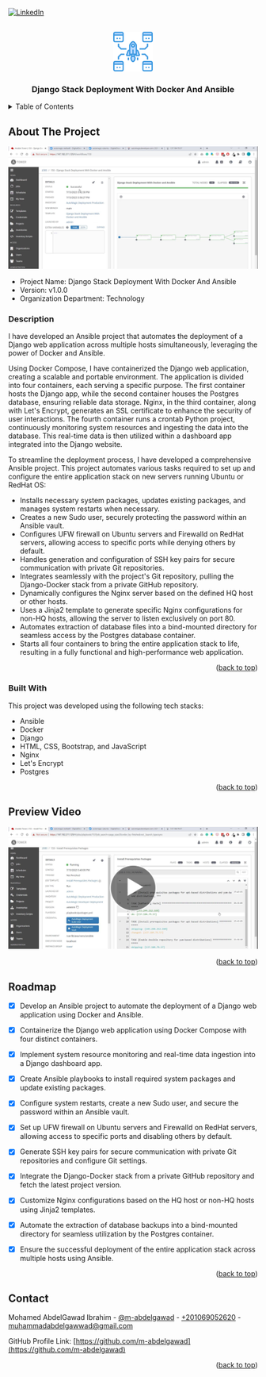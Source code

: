 <!-- PROJECT SHIELDS -->
<!--
*** I'm using markdown "reference style" links for readability.
*** Reference links are enclosed in brackets [ ] instead of parentheses ( ).
*** See the bottom of this document for the declaration of the reference variables
*** for contributors-url, forks-url, etc. This is an optional, concise syntax you may use.
*** https://www.markdownguide.org/basic-syntax/#reference-style-links
-->

<a name="readme-top"></a>

[![LinkedIn][linkedin-shield]][linkedin-url]



<!-- PROJECT LOGO -->
<br />
<div align="center">
    <img src="readme_files/logo.png" alt="Logo" width="80" height="80">

  <h3 align="center">Django Stack Deployment With Docker And Ansible</h3>

</div>



<!-- TABLE OF CONTENTS -->
<details>
  <summary>Table of Contents</summary>
  <ol>
    <li>
      <a href="#about-the-project">About The Project</a>
      <ul>
        <li><a href="#built-with">Built With</a></li>
      </ul>
    </li>
    <li><a href="#Preview Video">Preview Video</a></li>
    <li><a href="#roadmap">Roadmap</a></li>
    <li><a href="#contact">Contact</a></li>
  </ol>
</details>



<!-- ABOUT THE PROJECT -->
## About The Project

<img src="readme_files/cover.jpg" alt="Cover Image">

* Project Name: Django Stack Deployment With Docker And Ansible
* Version: v1.0.0
* Organization Department: Technology

### Description

I have developed an Ansible project that automates the deployment of a 
Django web application across multiple hosts simultaneously, 
leveraging the power of Docker and Ansible.

Using Docker Compose, I have containerized the Django web application, 
creating a scalable and portable environment. The application is divided into 
four containers, each serving a specific purpose. The first container 
hosts the Django app, while the second container houses the Postgres database, 
ensuring reliable data storage. Nginx, in the third container, 
along with Let's Encrypt, generates an SSL certificate to 
enhance the security of user interactions. 
The fourth container runs a crontab Python project, 
continuously monitoring system resources and ingesting 
the data into the database. This real-time data is then 
utilized within a dashboard app integrated into the Django website.

To streamline the deployment process, I have developed a comprehensive 
Ansible project. This project automates various tasks required to 
set up and configure the entire application stack on new servers 
running Ubuntu or RedHat OS:
- Installs necessary system packages, updates existing packages, and 
manages system restarts when necessary.
- Creates a new Sudo user, securely protecting the password within an Ansible vault.
- Configures UFW firewall on Ubuntu servers and Firewalld on RedHat servers, 
allowing access to specific ports while denying others by default.
- Handles generation and configuration of SSH key pairs for secure communication 
with private Git repositories.
- Integrates seamlessly with the project's Git repository, pulling the 
Django-Docker stack from a private GitHub repository.
- Dynamically configures the Nginx server based on the defined HQ host or other 
hosts.
- Uses a Jinja2 template to generate specific Nginx configurations for non-HQ 
hosts, allowing the server to listen exclusively on port 80.
- Automates extraction of database files into a bind-mounted directory for 
seamless access by the Postgres database container.
- Starts all four containers to bring the entire application stack to life, 
resulting in a fully functional and high-performance web application.

<p align="right">(<a href="#readme-top">back to top</a>)</p>



### Built With

This project was developed using the following tech stacks:
* Ansible
* Docker
* Django
* HTML, CSS, Bootstrap, and JavaScript
* Nginx
* Let's Encrypt
* Postgres

<p align="right">(<a href="#readme-top">back to top</a>)</p>

## Preview Video
[![Click Me](readme_files/video_cover.jpg)](https://youtu.be/kPGJf9pNaeI)
<p align="right">(<a href="#readme-top">back to top</a>)</p>

<!-- ROADMAP -->
## Roadmap

- [x] Develop an Ansible project to automate the deployment of a Django web application using Docker and Ansible.
- [x] Containerize the Django web application using Docker Compose with four distinct containers.
- [x] Implement system resource monitoring and real-time data ingestion into a Django dashboard app.
- [x] Create Ansible playbooks to install required system packages and update existing packages.
- [x] Configure system restarts, create a new Sudo user, and secure the password within an Ansible vault.
- [x] Set up UFW firewall on Ubuntu servers and Firewalld on RedHat servers, allowing access to specific ports and disabling others by default.
- [x] Generate SSH key pairs for secure communication with private Git repositories and configure Git settings.
- [x] Integrate the Django-Docker stack from a private GitHub repository and fetch the latest project version.
- [x] Customize Nginx configurations based on the HQ host or non-HQ hosts using Jinja2 templates.
- [x] Automate the extraction of database backups into a bind-mounted directory for seamless utilization by the Postgres container.
- [x] Ensure the successful deployment of the entire application stack across multiple hosts using Ansible.


<p align="right">(<a href="#readme-top">back to top</a>)</p>

<!-- CONTACT -->
## Contact

Mohamed AbdelGawad Ibrahim - [@m-abdelgawad](https://www.linkedin.com/in/m-abdelgawad/) - <a href="tel:+201069052620">+201069052620</a> - muhammadabdelgawwad@gmail.com

GitHub Profile Link: [https://github.com/m-abdelgawad](https://github.com/m-abdelgawad)

<p align="right">(<a href="#readme-top">back to top</a>)</p>


<!-- MARKDOWN LINKS & IMAGES -->
 [linkedin-shield]: https://img.shields.io/badge/-LinkedIn-black.svg?style=for-the-badge&logo=linkedin&colorB=555
[linkedin-url]: https://www.linkedin.com/in/m-abdelgawad/
